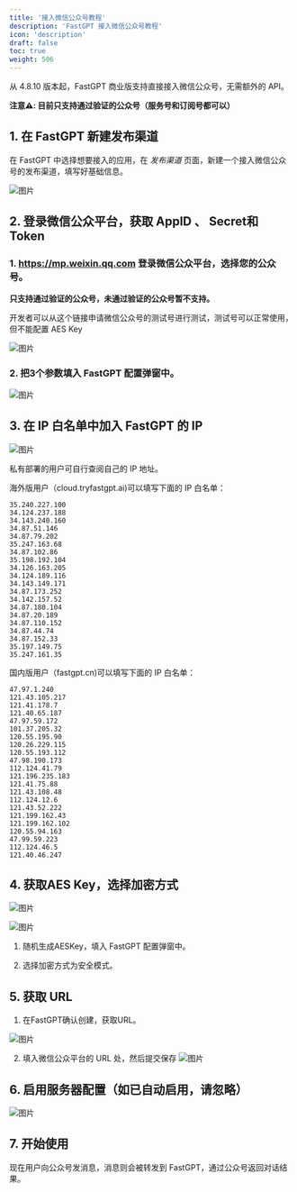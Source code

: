 ```yaml
---
title: '接入微信公众号教程'
description: 'FastGPT 接入微信公众号教程'
icon: 'description'
draft: false
toc: true
weight: 506
---
```


从 4.8.10 版本起，FastGPT 商业版支持直接接入微信公众号，无需额外的 API。

**注意⚠️: 目前只支持通过验证的公众号（服务号和订阅号都可以）**

## 1. 在 FastGPT 新建发布渠道

在 FastGPT 中选择想要接入的应用，在 *发布渠道* 页面，新建一个接入微信公众号的发布渠道，填写好基础信息。

![图片](/imgs/offiaccount-1.png)

## 2. 登录微信公众平台，获取 AppID 、 Secret和Token

### 1. https://mp.weixin.qq.com 登录微信公众平台，选择您的公众号。

**只支持通过验证的公众号，未通过验证的公众号暂不支持。**

开发者可以从这个链接申请微信公众号的测试号进行测试，测试号可以正常使用，但不能配置 AES Key

![图片](/imgs/offiaccount-2.png)

### 2. 把3个参数填入 FastGPT 配置弹窗中。
![图片](/imgs/offiaccount-3.png)

## 3. 在 IP 白名单中加入 FastGPT 的 IP

![图片](/imgs/offiaccount-4.png)

私有部署的用户可自行查阅自己的 IP 地址。

海外版用户（cloud.tryfastgpt.ai)可以填写下面的 IP 白名单：

```
35.240.227.100
34.124.237.188
34.143.240.160
34.87.51.146
34.87.79.202
35.247.163.68
34.87.102.86
35.198.192.104
34.126.163.205
34.124.189.116
34.143.149.171
34.87.173.252
34.142.157.52
34.87.180.104
34.87.20.189
34.87.110.152
34.87.44.74
34.87.152.33
35.197.149.75
35.247.161.35
```

国内版用户（fastgpt.cn)可以填写下面的 IP 白名单：

```
47.97.1.240
121.43.105.217
121.41.178.7
121.40.65.187
47.97.59.172
101.37.205.32
120.55.195.90
120.26.229.115
120.55.193.112
47.98.190.173
112.124.41.79
121.196.235.183
121.41.75.88
121.43.108.48
112.124.12.6
121.43.52.222
121.199.162.43
121.199.162.102
120.55.94.163
47.99.59.223
112.124.46.5
121.40.46.247
```

## 4. 获取AES Key，选择加密方式

![图片](/imgs/offiaccount-5.png)

![图片](/imgs/offiaccount-6.png)

1. 随机生成AESKey，填入 FastGPT 配置弹窗中。

2. 选择加密方式为安全模式。

## 5. 获取 URL

1. 在FastGPT确认创建，获取URL。

![图片](/imgs/offiaccount-7.png)

2. 填入微信公众平台的 URL 处，然后提交保存
![图片](/imgs/offiaccount-8.png)

## 6. 启用服务器配置（如已自动启用，请忽略）
![图片](/imgs/offiaccount-9.png)

## 7. 开始使用

现在用户向公众号发消息，消息则会被转发到 FastGPT，通过公众号返回对话结果。
